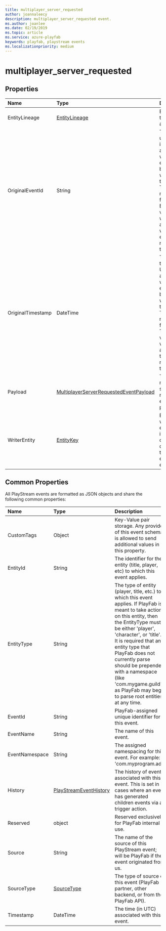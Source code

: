 ```yaml
---
title: multiplayer_server_requested
author: joannaleecy
description: multiplayer_server_requested event.
ms.author: joanlee
ms.date: 02/19/2019
ms.topic: article
ms.service: azure-playfab
keywords: playfab, playstream events
ms.localizationpriority: medium
---
```


# multiplayer_server_requested

## Properties

|Name|Type|Description|
| :--------------------|:-------------------|:----------------------|
|EntityLineage|[EntityLineage](data-types/entitylineage.md)|Entities that this entity is a child of.|
|OriginalEventId|String|The original unique identifier associated with this event before it was posted to PlayFab. The value might differ from the EventId value, which is assigned when the event is received by the server.|
|OriginalTimestamp|DateTime|The original time (in UTC) associated with this event before it was posted to PlayFab. The value might differ from the Timestamp value, which is set at the time the event is received by the server.|
|Payload|[MultiplayerServerRequestedEventPayload](data-types/multiplayerserverrequestedeventpayload.md)|The multiplayer server requested event payload.|
|WriterEntity|[EntityKey](data-types/entitykey.md)|Entity that wrote this event, included only if different than the event's entity.|

## Common Properties

All PlayStream events are formatted as JSON objects and share the following common properties:

|Name|Type|Description|
| :--------------------|:-------------------|:----------------------|
|CustomTags|Object|Key-Value pair storage. Any provider of this event schema is allowed to send additional values in this property.|
|EntityId|String|The identifier for the entity (title, player, etc) to which this event applies.|
|EntityType|String|The type of entity (player, title, etc.) to which this event applies. If PlayFab is meant to take action on this entity, then the EntityType must be either 'player', 'character', or 'title'. It is required that any entity type that PlayFab does not currently parse should be prepended with a namespace (like 'com.mygame.guild') as PlayFab may begin to parse root entities at any time.|
|EventId|String|PlayFab-assigned unique identifier for this event.|
|EventName|String|The name of this event.|
|EventNamespace|String|The assigned namespacing for this event. For example: 'com.myprogram.ads'|
|History|[PlayStreamEventHistory](data-types/playstreameventhistory.md)|The history of events associated with this event. This is set in cases where an event has generated children events via a trigger action.|
|Reserved|object|Reserved exclusively for PlayFab internal use.|
|Source|String|The name of the source of this PlayStream event; will be PlayFab if the event originated from us.|
|SourceType|[SourceType](data-types/sourcetype.md)|The type of source of this event (PlayFab partner, other backend, or from the PlayFab API).|
|Timestamp|DateTime|The time (in UTC) associated with this event.|


